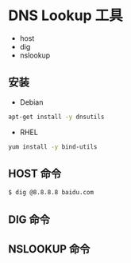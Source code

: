 # DNS Lookup 工具

* host
* dig
* nslookup

## 安装

* Debian

```sh
apt-get install -y dnsutils
```

* RHEL

```sh
yum install -y bind-utils
```

## HOST 命令

```sh
$ dig @8.8.8.8 baidu.com
```

## DIG 命令

## NSLOOKUP 命令